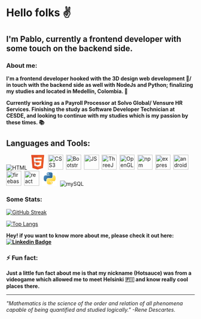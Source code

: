 <link rel="stylesheet" href="https://cdn.jsdelivr.net/gh/devicons/devicon@latest/devicon.min.css">

# Hello folks ✌
## I'm Pablo, currently a frontend developer with some touch on the backend side.

### About me:
**I'm a frontend developer hooked with the 3D design web development 🎨/ in touch with the backend side as well with NodeJs and Python; finalizing my studies and located in Medellín, Colombia. 📍**

**Currently working as a Payroll Processor at Solvo Global/ Vensure HR Services. 
Finishing the study as Software Developer Technician at CESDE, and looking to continue with my studies which is my passion by these times. 📚**

## Languages and Tools:
<div>
  <img src="https://cdn.jsdelivr.net/gh/devicons/devicon/icons/git/git-plain.svg" title="Git" alt="HTML" width="40" height="40"/>&nbsp;       
  <img src="https://github.com/devicons/devicon/blob/master/icons/html5/html5-original.svg" title="HTML5" alt="HTML" width="40" height="40"/>&nbsp;
  <img src="https://cdn.jsdelivr.net/gh/devicons/devicon/icons/css3/css3-original.svg" title="CSS3" width="40" height="40"/>&nbsp;
  <img src="https://cdn.jsdelivr.net/gh/devicons/devicon/icons/bootstrap/bootstrap-original.svg" title="Bootstrap" width="40" height="40"/>&nbsp;
  <img src="https://cdn.jsdelivr.net/gh/devicons/devicon/icons/javascript/javascript-original.svg" title="JS" width="40" height="40"/>&nbsp;
  <img src="https://cdn.jsdelivr.net/gh/devicons/devicon/icons/threejs/threejs-original.svg" title="ThreeJS" width="40" height="40"/>&nbsp;
  <img src="https://cdn.jsdelivr.net/gh/devicons/devicon/icons/opengl/opengl-original.svg" title="OpenGL" width="40" height="40"/>&nbsp;
  <img src="https://cdn.jsdelivr.net/gh/devicons/devicon/icons/npm/npm-original-wordmark.svg" title="npm" width="40" height="40"/>&nbsp;
  <img src="https://cdn.jsdelivr.net/gh/devicons/devicon/icons/express/express-original-wordmark.svg" title="express" width="40" height="40"/>&nbsp;
  <img src="https://cdn.jsdelivr.net/gh/devicons/devicon/icons/androidstudio/androidstudio-original.svg" title="androidStudio" width="40" height="40"/>&nbsp;
  <img src="https://cdn.jsdelivr.net/gh/devicons/devicon/icons/firebase/firebase-plain.svg" title="firebase" width="40" height="40"/>&nbsp;                  
  <img src="https://cdn.jsdelivr.net/gh/devicons/devicon/icons/react/react-original.svg" title="react" width="40" height="40"/>&nbsp;
  <img src="https://github.com/devicons/devicon/blob/master/icons/python/python-original.svg" title="Python" alt="Python" width="40" height="40"/>&nbsp;
  <img src="https://cdn.jsdelivr.net/gh/devicons/devicon/icons/mysql/mysql-plain-wordmark.svg" title="Numpy" alt="mySQL" width="40" height="40"/>&nbsp;
</div>

### Some Stats:

[![GitHub Streak](http://github-readme-streak-stats.herokuapp.com?user=Hotsauce96&theme=vue-dark&background=000000)](https://git.io/streak-stats)

[![Top Langs](https://github-readme-stats.vercel.app/api/top-langs/?username=Hotsauce96&theme=vue-dark&background=000000)](https://github.com/anuraghazra/github-readme-stats)

**Hey! if you want to know more about me, please check it out here: [![Linkedin Badge](https://img.shields.io/badge/-LinkedIn-blue?style=flat&logo=Linkedin&logoColor=white)](https://www.linkedin.com/in/juan-pablo-jaramillo-9139181b4/)**

### ⚡ Fun fact: 
**Just a little fun fact about me is that my nickname (Hotsauce) was from a videogame which allowed me to meet Helsinki 🇫🇮 and know really cool places there.**

 * *** 
 
*"Mathematics is the science of the order and relation of all phenomena capable of being quantified and studied logically."
-Rene Descartes.*


